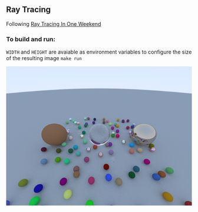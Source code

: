 ## Ray Tracing
Following [Ray Tracing In One Weekend](https://raytracing.github.io/books/RayTracingInOneWeekend.html)

### To build and run:

`WIDTH` and `HEIGHT` are avaiable as environment variables to configure the size of the resulting image
`make run`

![alt text](./images/random.png "Generated image")
